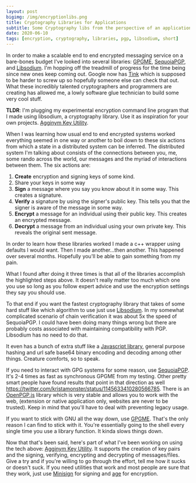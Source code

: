 ```yaml
---
layout: post
bigimg: /img/encryptionlibs.png
title: Cryptography Libraries for Applications
subtitle: Some Cryptography libs from the perspective of an application programmer
date: 2020-06-10
tags: [encryption, cryptography, libraries, pgp, libsodium, short]
---
```


In order to make a scalable end to end encrypted messaging service on a bare-bones budget I've looked into several libraries: [GPGME](https://gnupg.org/software/gpgme/index.html), [SequoiaPGP](https://sequoia-pgp.org/), and [Libsodium](https://github.com/jedisct1/libsodium).  I'm hopping off the treadmill of progress for the time being since new ones keep coming out.  Google now has [Tink](https://github.com/google/tink) which is supposed to be harder to screw up so hopefully someone else can check that out.  What these incredibly talented cryptographers and programmers are creating has allowed me, a lowly software glue technician to build some very cool stuff.

**TLDR**: I'm plugging my experimental encryption command line program that I made using libsodium, a cryptography library.  Use it as inspiration for your own projects. [Agginym Key Utility](https://github.com/anidean/agginym-cli).

When I was learning how usual end to end encrypted systems worked everything seemed in one way or another to boil down to these six actions from which a state in a distributed system can be inferred.  The distributed system I'm talking about consists of the connections between you, me, some rando across the world, our messages and the myriad of interactions between them.  The six actions are:

1. **Create** encryption and signing keys of some kind.
2. Share your keys in some way
3. **Sign** a message where you say you know about it in some way.  This creates a signature.
4. **Verify** a signature by using the signer's public key.  This tells you that the signer is aware of the message in some way.
5. **Encrypt** a message for an individual using their public key.  This creates an encrypted message.
6. **Decrypt** a message from an individual using your own private key.  This reveals the original sent message.

In order to learn how these libraries worked I made a c++ wrapper using defaults I would want.  Then I made another...then another.  This happened over several months.  Hopefully you'll be able to gain something from my pain.

What I found after doing it three times is that all of the libraries accomplish the highlighted steps above.  It doesn't really matter too much which one you use so long as you follow expert advice and use the encryption settings they say you should use.

To that end if you want the fastest cryptography library that takes of some hard stuff like which algorithm to use just use [Libsodium](https://github.com/jedisct1/libsodium).  In my somewhat complicated scenario of chain verification it was about 5x the speed of SequoiaPGP.  I could have been doing many things wrong but there are probably costs associated with maintaining compatibility with PGP. Libsodium has no need to do that.

It even has a bunch of extra stuff like a [Javascript library](https://github.com/jedisct1/libsodium.js/), general purpose hashing and url safe base64 binary encoding and decoding among other things.  Creature comforts, so to speak.

If you need to interact with GPG systems for some reason, use [SequoiaPGP](https://sequoia-pgp.org/).  It's 2-4 times as fast as synchronous GPGME from my testing.  Other pretty smart people have found results that point in that direction as well https://twitter.com/kristamonster/status/1145633410280566785.  There is an [OpenPGP.js](https://github.com/openpgpjs/openpgpjs) library which is very stable and allows you to work with the web, (extension or native application only, websites are never to be trusted). Keep in mind that you'll have to deal with preventing legacy usage.

If you want to stick with GNU all the way down, use [GPGME](https://gnupg.org/software/gpgme/index.html).  That's the only reason I can find to stick with it.  You're essentially going to the shell every single time you use a library function.  It kinda slows things down.

Now that that's been said, here's part of what I've been working on using the tech above: [Agginym Key Utility](https://github.com/anidean/agginym-cli).  It supports the creation of key pairs and the signing, verifying, encrypting and decrypting of messages/files.  Give a try and if you're willing to go through the effort, tell me how it sucks or doesn't suck.  If you need utilities that work and most people are sure that they work, just use [Minisign](https://github.com/jedisct1/minisign) for signing and [age](https://github.com/FiloSottile/age) for encryption.
